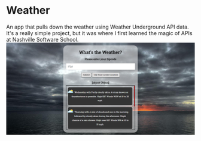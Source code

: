 # Weather
An app that pulls down the weather using Weather Underground API data. It's a really simple project, but it was where I first learned the magic of APIs at Nashville Software School.
![Alt text](screenshot.png?raw=true "Optional Title")
